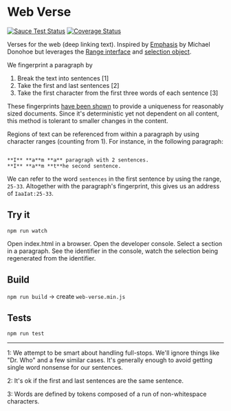 
# Web Verse

[![Sauce Test Status](https://saucelabs.com/browser-matrix/robinberjon.svg)](https://saucelabs.com/u/robinberjon)
[![Coverage Status](https://coveralls.io/repos/scienceai/web-verse/badge.svg?branch=master&service=github)](https://coveralls.io/github/scienceai/web-verse?branch=master)

Verses for the web (deep linking text). Inspired by [Emphasis][nyt] by Michael
Donohoe but leverages the [Range interface][ranges] and
[selection object][selections].

We fingerprint a paragraph by

1. Break the text into sentences [1]
2. Take the first and last sentences [2]
3. Take the first character from the first three words of each sentence [3]

These fingerprints [have been shown][jsconf] to provide a uniqueness for
reasonably sized documents. Since it's deterministic yet not dependent on all
content, this method is tolerant to smaller changes in the
content.

Regions of text can be referenced from within a paragraph by using character
ranges (counting from 1). For instance, in the following paragraph:

<code>
**I** **a**m **a** paragraph with 2 sentences.
**I** **a**m **t**he second sentence.
</code>

We can refer to the word `sentences` in the first sentence by using the range,
`25-33`. Altogether with the paragraph's fingerprint, this gives us an address of
`IaaIat:25-33`.


## Try it

`npm run watch`

Open index.html in a browser. Open the developer console.  Select a
section in a paragraph. See the identifier in the console, watch the
selection being regenerated from the identifier.

## Build

`npm run build` -> create `web-verse.min.js`

## Tests

`npm run test`

---

1: We attempt to be smart about handling full-stops. We'll ignore things like
   "Dr. Who" and a few similar cases. It's generally enough to avoid getting
   single word nonsense for our sentences.

2: It's ok if the first and last sentences are the same sentence.

3: Words are defined by tokens composed of a run of non-whitespace characters.

[jsconf]: http://2014.jsconf.eu/speakers/michael-donohoe-deeplink-to-anything-on-the-web.html
[nyt]: https://github.com/NYTimes/Emphasis
[ranges]: https://developer.mozilla.org/en-US/docs/Web/API/Range
[selections]: https://developer.mozilla.org/en-US/docs/Web/API/Selection
